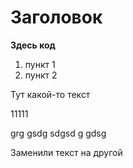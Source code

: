# Заголовок

**Здесь код**

1. пункт 1
2. пункт 2

Тут какой-то текст

11111

grg gsdg sdgsd g gdsg 

Заменили текст на другой
